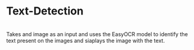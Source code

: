 # Text-Detection
<br> 
Takes and image as an input and uses the EasyOCR model to identify the text present on the images and siaplays the image with the text.
